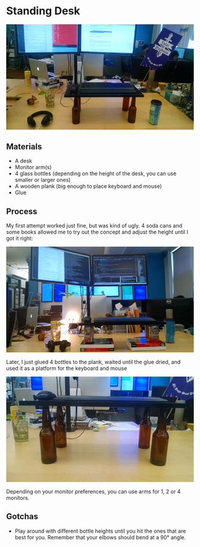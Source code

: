# Standing Desk

![finished desk](desk_03.jpg)

## Materials

- A desk
- Monitor arm(s)
- 4 glass bottles (depending on the height of the desk, you can use smaller or larger ones)
- A wooden plank (big enough to place keyboard and mouse)
- Glue

## Process

My first attempt worked just fine, but was kind of ugly. 4 soda cans and some books allowed me to try out the concept and adjust the height until I got it right:

![first desk](desk_01.jpg)

Later, I just glued 4 bottles to the plank, waited until the glue dried, and used it as a platform for the keyboard and mouse

![desk detail](desk_02.jpg)

Depending on your monitor preferences, you can use arms for 1, 2 or 4 monitors.

## Gotchas

- Play around with different bottle heights until you hit the ones that are best for you. Remember that your elbows should bend at a 90° angle.
